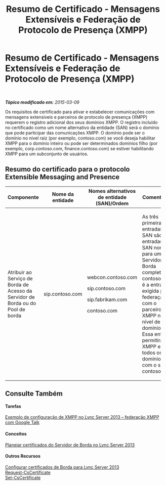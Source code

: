 ﻿---
title: Resumo de Certificado - Mensagens Extensíveis e Federação de Protocolo de Presença (XMPP)
TOCTitle: Resumo de Certificado - Mensagens Extensíveis e Federação de Protocolo de Presença (XMPP)
ms:assetid: b059a34e-99df-40af-91fe-fe2aa52841f6
ms:mtpsurl: https://technet.microsoft.com/pt-br/library/JJ618374(v=OCS.15)
ms:contentKeyID: 49307831
ms.date: 05/19/2016
mtps_version: v=OCS.15
ms.translationtype: HT
---

# Resumo de Certificado - Mensagens Extensíveis e Federação de Protocolo de Presença (XMPP)

 

_**Tópico modificado em:** 2015-03-09_

Os requisitos de certificado para ativar e estabelecer comunicações com mensagens extensíveis e parceiros de protocolo de presença (XMPP) requerem o registro adicional dos seus domínios XMPP. O registro incluído no certificado como um nome alternativo da entidade (SAN) será o domínio que pode participar das comunicações XMPP. O domínio pode ser o domínio no nível raiz (por exemplo, contoso.com) se você deseja habilitar XMPP para o domínio inteiro ou pode ser determinados domínios filho (por exemplo, corp.contoso.com, finance.contoso.com) se estiver habilitando XMPP para um subconjunto de usuários.

## Resumo do certificado para o protocolo Extensible Messaging and Presence


<table>
<colgroup>
<col style="width: 25%" />
<col style="width: 25%" />
<col style="width: 25%" />
<col style="width: 25%" />
</colgroup>
<thead>
<tr class="header">
<th>Componente</th>
<th>Nome da entidade</th>
<th>Nomes alternativos de entidade (SAN)/Ordem</th>
<th>Comentários</th>
</tr>
</thead>
<tbody>
<tr class="odd">
<td><p>Atribuir ao Serviço de Borda de Acesso da Servidor de Borda ou do Pool de borda</p></td>
<td><p>sip.contoso.com</p></td>
<td><p>webcon.contoso.com</p>
<p>sip.contoso.com</p>
<p>sip.fabrikam.com</p>
<p>contoso.com</p></td>
<td><p>As três primeiras entradas SAN são as entradas SAN normais para um Servidor de Borda completo. A contoso.com é a entrada exigida para federação com o parceiro XMPP no nível de domínio raiz. Essa entrada permitirá XMPP em todos os domínios com o sufixo contoso.com.</p></td>
</tr>
</tbody>
</table>


## Consulte Também

#### Tarefas

[Exemplo de configuração de XMPP no Lync Server 2013 – federação XMPP com Google Talk](lync-server-2013-example-xmpp-configuration-–-xmpp-federation-with-google-talk.md)  

#### Conceitos

[Planejar certificados do Servidor de Borda no Lync Server 2013](lync-server-2013-plan-for-edge-server-certificates.md)  

#### Outros Recursos

[Configurar certificados de Borda para Lync Server 2013](lync-server-2013-set-up-edge-certificates.md)  
[Request-CsCertificate](request-cscertificate.md)  
[Set-CsCertificate](set-cscertificate.md)

